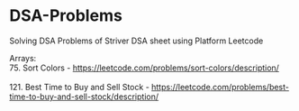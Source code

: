 # DSA-Problems
Solving DSA Problems of Striver DSA sheet using Platform Leetcode

Arrays:
<br>75. Sort Colors - https://leetcode.com/problems/sort-colors/description/</br> 
<br>121. Best Time to Buy and Sell Stock - https://leetcode.com/problems/best-time-to-buy-and-sell-stock/description/</br> 
    
